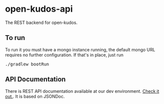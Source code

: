<h1>open-kudos-api</h1>
<p>
The REST backend for open-kudos.
</p>
<h2>To run</h2>
<p>
To run it you must have a mongo instance running,
the default mongo URL requires no further configuration. If that's in place, just run
<pre>
./gradlew bootRun
</pre>
</p>
<h2>API Documentation</h2>
<p>
There is REST API documentation available at our dev environment.
<a href="http://79.98.29.151:8080/jsondoc-ui.html?url=/jsondoc">Check it out.</a>.
It is based on JSONDoc.
</p>
